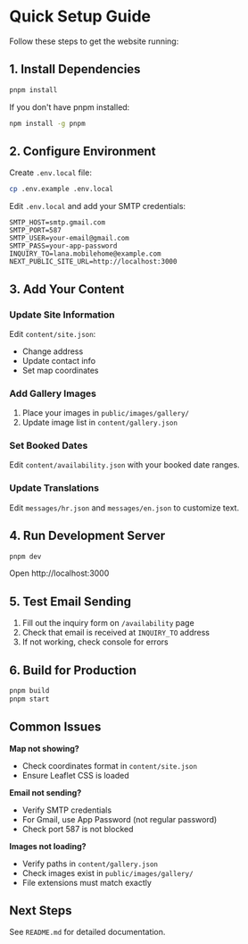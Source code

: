 # Quick Setup Guide

Follow these steps to get the website running:

## 1. Install Dependencies

```bash
pnpm install
```

If you don't have pnpm installed:
```bash
npm install -g pnpm
```

## 2. Configure Environment

Create `.env.local` file:

```bash
cp .env.example .env.local
```

Edit `.env.local` and add your SMTP credentials:

```env
SMTP_HOST=smtp.gmail.com
SMTP_PORT=587
SMTP_USER=your-email@gmail.com
SMTP_PASS=your-app-password
INQUIRY_TO=lana.mobilehome@example.com
NEXT_PUBLIC_SITE_URL=http://localhost:3000
```

## 3. Add Your Content

### Update Site Information
Edit `content/site.json`:
- Change address
- Update contact info
- Set map coordinates

### Add Gallery Images
1. Place your images in `public/images/gallery/`
2. Update image list in `content/gallery.json`

### Set Booked Dates
Edit `content/availability.json` with your booked date ranges.

### Update Translations
Edit `messages/hr.json` and `messages/en.json` to customize text.

## 4. Run Development Server

```bash
pnpm dev
```

Open http://localhost:3000

## 5. Test Email Sending

1. Fill out the inquiry form on `/availability` page
2. Check that email is received at `INQUIRY_TO` address
3. If not working, check console for errors

## 6. Build for Production

```bash
pnpm build
pnpm start
```

## Common Issues

**Map not showing?**
- Check coordinates format in `content/site.json`
- Ensure Leaflet CSS is loaded

**Email not sending?**
- Verify SMTP credentials
- For Gmail, use App Password (not regular password)
- Check port 587 is not blocked

**Images not loading?**
- Verify paths in `content/gallery.json`
- Check images exist in `public/images/gallery/`
- File extensions must match exactly

## Next Steps

See `README.md` for detailed documentation.

